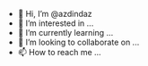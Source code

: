 - 👋 Hi, I’m @azdindaz
- 👀 I’m interested in ...
- 🌱 I’m currently learning ...
- 💞️ I’m looking to collaborate on ...
- 📫 How to reach me ...

<!---
azdindaz/azdindaz is a ✨ special ✨ repository because its `README.md` (this file) appears on your GitHub profile.
You can click the Preview link to take a look at your changes.
--->
